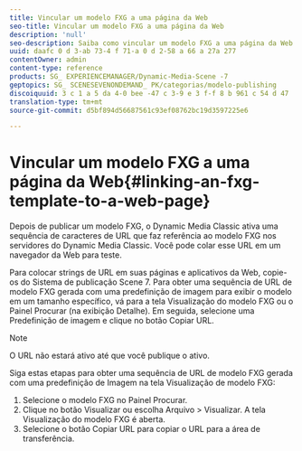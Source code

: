 ```yaml
---
title: Vincular um modelo FXG a uma página da Web
seo-title: Vincular um modelo FXG a uma página da Web
description: 'null'
seo-description: Saiba como vincular um modelo FXG a uma página da Web.
uuid: daafc 0 d 3-ab 73-4 f 71-a 0 d 2-58 a 66 a 27a 277
contentOwner: admin
content-type: reference
products: SG_ EXPERIENCEMANAGER/Dynamic-Media-Scene -7
geptopics: SG_ SCENESEVENONDEMAND_ PK/categorias/modelo-publishing
discoiquuid: 3 c 1 a 5 da 4-0 bee -47 c 3-9 e 3 f-f 8 b 961 c 54 d 47
translation-type: tm+mt
source-git-commit: d5bf894d56687561c93ef08762bc19d3597225e6

---
```



# Vincular um modelo FXG a uma página da Web{#linking-an-fxg-template-to-a-web-page}

Depois de publicar um modelo FXG, o Dynamic Media Classic ativa uma sequência de caracteres de URL que faz referência ao modelo FXG nos servidores do Dynamic Media Classic. Você pode colar esse URL em um navegador da Web para teste.

Para colocar strings de URL em suas páginas e aplicativos da Web, copie-os do Sistema de publicação Scene 7. Para obter uma sequência de URL de modelo FXG gerada com uma predefinição de imagem para exibir o modelo em um tamanho específico, vá para a tela Visualização do modelo FXG ou o Painel Procurar (na exibição Detalhe). Em seguida, selecione uma Predefinição de imagem e clique no botão Copiar URL.

>[!NOTE]
>
>O URL não estará ativo até que você publique o ativo.

Siga estas etapas para obter uma sequência de URL de modelo FXG gerada com uma predefinição de Imagem na tela Visualização de modelo FXG:

1. Selecione o modelo FXG no Painel Procurar.
1. Clique no botão Visualizar ou escolha Arquivo &gt; Visualizar. A tela Visualização do modelo FXG é aberta.
1. Selecione o botão Copiar URL para copiar o URL para a área de transferência.

